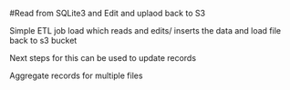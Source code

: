 #Read from SQLite3 and Edit and uplaod back to S3

Simple ETL job load which reads and edits/ inserts the data
and load file back to s3 bucket

Next steps for this can be used to update records

Aggregate records for multiple files 


